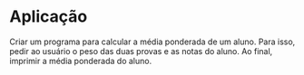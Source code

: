 # Aplicação

Criar um programa para calcular a média ponderada de um aluno. 
Para isso, pedir ao usuário o peso das duas provas e as notas do aluno. Ao final, imprimir a média ponderada do aluno.
